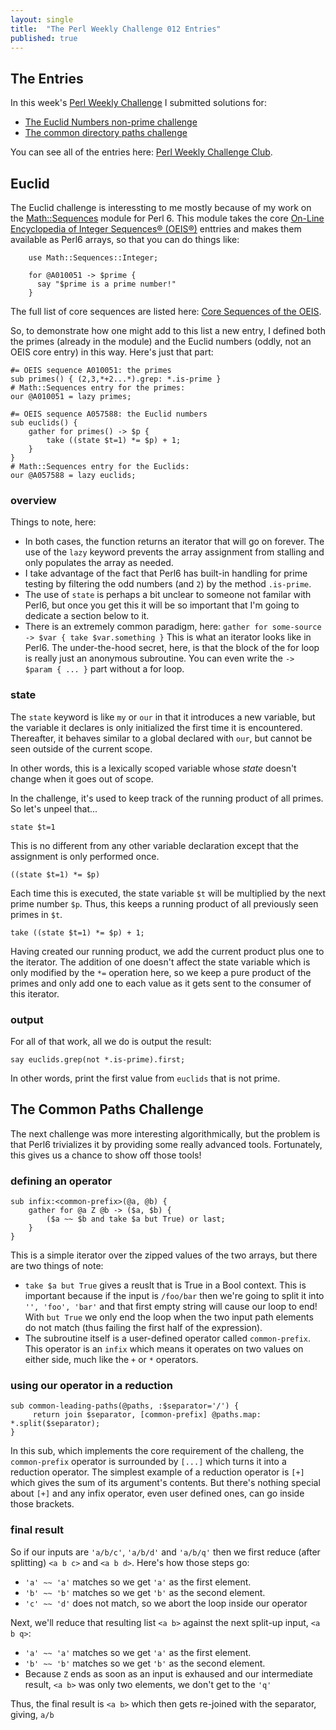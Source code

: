 ```yaml
---
layout: single
title:  "The Perl Weekly Challenge 012 Entries"
published: true
---
```


## The Entries

In this week's
[Perl Weekly Challenge](https://perlweeklychallenge.org/blog/perl-weekly-challenge-012/)
I submitted solutions for:

* [The Euclid Numbers non-prime challenge](https://github.com/ajs/tools/blob/master/puzzles/perlweeklychallenge/euclid-challenge.p6)
* [The common directory paths challenge](https://github.com/ajs/tools/blob/master/puzzles/perlweeklychallenge/common-directory-paths.p6)

You can see all of the entries here: [Perl Weekly Challenge Club](https://github.com/manwar/perlweeklychallenge-club/tree/master/challenge-012).

## Euclid

The Euclid challenge is interessting to me mostly because of my work on the [Math::Sequences](https://github.com/ajs/perl6-Math-Sequences) module for Perl 6. This module takes the core 
[On-Line Encyclopedia of Integer Sequences® (OEIS®)](https://oeis.org/) enttries and makes them available as Perl6 arrays, so that you can do things like:

```perl6
    use Math::Sequences::Integer;
    
    for @A010051 -> $prime {
      say "$prime is a prime number!"
    }
```

The full list of core sequences are listed here: [Core Sequences of the OEIS](http://oeis.org/wiki/Index_to_OEIS:_Section_Cor#core).

So, to demonstrate how one might add to this list a new entry, I defined both the primes (already in the module) and the Euclid numbers (oddly, not an OEIS core entry) in this way. Here's just that part:

    #= OEIS sequence A010051: the primes
    sub primes() { (2,3,*+2...*).grep: *.is-prime }
    # Math::Sequences entry for the primes:
    our @A010051 = lazy primes;
    
    #= OEIS sequence A057588: the Euclid numbers
    sub euclids() {
        gather for primes() -> $p {
            take ((state $t=1) *= $p) + 1;
        }
    }
    # Math::Sequences entry for the Euclids:
    our @A057588 = lazy euclids;
    
### overview

Things to note, here:

* In both cases, the function returns an iterator that will go on forever. The use of the `lazy` keyword prevents the array assignment from stalling and only populates the array as needed.
* I take advantage of the fact that Perl6 has built-in handling for prime testing by filtering the odd numbers (and `2`) by the method `.is-prime`.
* The use of `state` is perhaps a bit unclear to someone not familar with Perl6, but once you get this it will be so important that I'm going to dedicate a section below to it.
* There is an extremely common paradigm, here: `gather for some-source -> $var { take $var.something }` This is what an iterator looks like in Perl6. The under-the-hood secret, here, is that the block of the for loop is really just an anonymous subroutine. You can even write the `-> $param { ... }` part without a for loop.

### state

The `state` keyword is like `my` or `our` in that it introduces a new variable, but the variable it declares is only initialized the first time it is encountered. Thereafter, it behaves similar to a global declared with `our`, but cannot be seen outside of the current scope.

In other words, this is a lexically scoped variable whose _state_ doesn't change when it goes out of scope.

In the challenge, it's used to keep track of the running product of all primes. So let's unpeel that...

    state $t=1

This is no different from any other variable declaration except that the assignment is only performed once.

    ((state $t=1) *= $p)

Each time this is executed, the state variable `$t` will be multiplied by the next prime number `$p`. Thus, this keeps a running product of all previously seen primes in `$t`.

    take ((state $t=1) *= $p) + 1;

Having created our running product, we add the current product plus one to the iterator. The addition of one doesn't affect the state variable which is only modified by the `*=` operation here, so we keep a pure product of the primes and only add one to each value as it gets sent to the consumer of this iterator.

### output

For all of that work, all we do is output the result:

    say euclids.grep(not *.is-prime).first;

In other words, print the first value from `euclids` that is not prime.

## The Common Paths Challenge

The next challenge was more interesting algorithmically, but the problem is that Perl6 trivializes it by providing some really advanced tools. Fortunately, this gives us a chance to show off those tools!

### defining an operator

    sub infix:<common-prefix>(@a, @b) {
        gather for @a Z @b -> ($a, $b) {
            ($a ~~ $b and take $a but True) or last;
        }
    }

This is a simple iterator over the zipped values of the two arrays, but there are two things of note:

* `take $a but True` gives a reuslt that is True in a Bool context. This is important because if the input is `/foo/bar` then we're going to split it into `'', 'foo', 'bar'` and that first empty string will cause our loop to end! With `but True` we only end the loop when the two input path elements do not match (thus failing the first half of the expression).
* The subroutine itself is a user-defined operator called `common-prefix`. This operator is an `infix` which means it operates on two values on either side, much like the `+` or `*` operators.

### using our operator in a reduction

    sub common-leading-paths(@paths, :$separator='/') {
         return join $separator, [common-prefix] @paths.map: *.split($separator);
    }

In this sub, which implements the core requirement of the challeng, the `common-prefix` operator is surrounded by `[...]` which turns it into a reduction operator. The simplest example of a reduction operator is `[+]` which gives the sum of its argument's contents. But there's nothing special about `[+]` and any infix operator, even user defined ones, can go inside those brackets.

### final result

So if our inputs are `'a/b/c'`, `'a/b/d'` and `'a/b/q'` then we first reduce (after splitting) `<a b c>` and `<a b d>`. Here's how those steps go:

* `'a' ~~ 'a'` matches so we get `'a'` as the first element.
* `'b' ~~ 'b'` matches so we get `'b'` as the second element.
* `'c' ~~ 'd'` does not match, so we abort the loop inside our operator

Next, we'll reduce that resulting list `<a b>` against the next split-up input, `<a b q>`:

* `'a' ~~ 'a'` matches so we get `'a'` as the first element.
* `'b' ~~ 'b'` matches so we get `'b'` as the second element.
* Because `Z` ends as soon as an input is exhaused and our intermediate result, `<a b>` was only two elements, we don't get to the `'q'`

Thus, the final result is `<a b>` which then gets re-joined with the separator, giving, `a/b`
